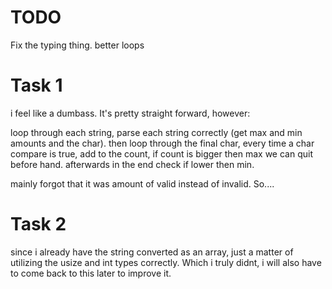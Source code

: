 # TODO

Fix the typing thing. better loops


# Task 1

i feel like a dumbass. It's pretty straight forward, however:

loop through each string, parse each string correctly (get max and min amounts and the char). then loop through the
final char, every time a char compare is true, add to the count, if count is bigger then max we can quit before hand.
afterwards in the end check if lower then min.

mainly forgot that it was amount of valid instead of invalid. So....


# Task 2

since i already have the string converted as an array, just a matter of utilizing the usize and int types correctly.
Which i truly didnt, i will also have to come back to this later to improve it.
